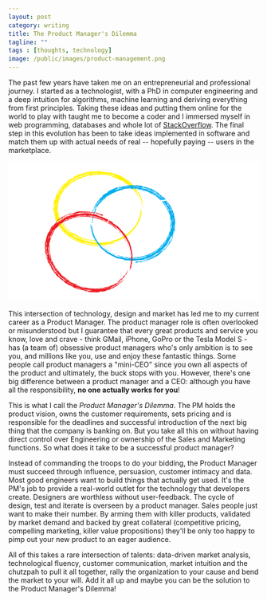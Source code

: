 ```yaml
---
layout: post
category: writing
title: The Product Manager's Dilemma
tagline: ""
tags : [thoughts, technology]
image: /public/images/product-management.png
---
```


The past few years have taken me on an entrepreneurial and professional journey. 
I started as a technologist, with a PhD in computer engineering and a deep intuition for algorithms, machine learning and deriving everything from first principles. 
Taking these ideas and putting them online for the world to play with taught me to become a coder and I immersed myself in web programming, databases and whole lot of [StackOverflow](http://stackoverflow.com/users/212602/lubar). 
The final step in this evolution has been to take ideas implemented in software and match them up with actual needs of real -- hopefully paying -- users in the marketplace.

![Product Manager: Jack of all trades](/public/images/product-management.png)

This intersection of technology, design and market has led me to my current career as a Product Manager. 
The product manager role is often overlooked or misunderstood but I guarantee that every great products and service you know, love and crave - think GMail, iPhone, GoPro or the Tesla Model S - has (a team of) obsessive product managers who's only ambition is to see you, and millions like you, use and enjoy these fantastic things.
Some people call product managers a "mini-CEO" since you own all aspects of the product and ultimately, the buck stops with you. 
However, there's one big difference between a product manager and a CEO: although you have all the responsibility, **no one actually works for you**!

This is what I call the *Product Manager's Dilemma*.
The PM holds the product vision, owns the customer requirements, sets pricing and is responsible for the deadlines and successful introduction of the next big thing that the company is banking on.
But you take all this on without having direct control over Engineering or ownership of the Sales and Marketing functions. 
So what does it take to be a successful product manager?

Instead of commanding the troops to do your bidding, the Product Manager must succeed through influence, persuasion, customer intimacy and data. 
Most good engineers want to build things that actually get used. It's the PM's job to provide a real-world outlet for the technology that developers create.
Designers are worthless without user-feedback. The cycle of design, test and iterate is overseen by a product manager.
Sales people just want to make their number. By arming them with killer products, validated by market demand and backed by great collateral (competitive pricing, compelling marketing, killer value propositions) they'll be only too happy to pimp out your new product to an eager audience.

All of this takes a rare intersection of talents: data-driven market analysis, technological fluency, customer communication, market intuition and the chutzpah to pull it all together, rally the organization to your cause and bend the market to your will.
Add it all up and maybe you can be the solution to the Product Manager's Dilemma!
